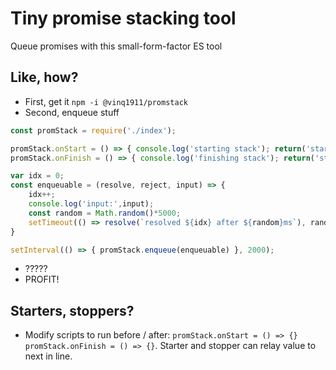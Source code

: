 # Tiny promise stacking tool

Queue promises with this small-form-factor ES tool

## Like, how?

- First, get it `npm -i @vinq1911/promstack`
- Second, enqueue stuff

```javascript
const promStack = require('./index');

promStack.onStart = () => { console.log('starting stack'); return('started') };
promStack.onFinish = () => { console.log('finishing stack'); return('stopped') };

var idx = 0;
const enqueuable = (resolve, reject, input) => {
    idx++;
    console.log('input:',input);
    const random = Math.random()*5000;
    setTimeout(() => resolve(`resolved ${idx} after ${random}ms`), random);
}

setInterval(() => { promStack.enqueue(enqueuable) }, 2000);
```

- ?????
- PROFIT!

## Starters, stoppers?

- Modify scripts to run before / after: `promStack.onStart = () => {}` `promStack.onFinish = () => {}`. Starter and stopper can relay value to next in line.

